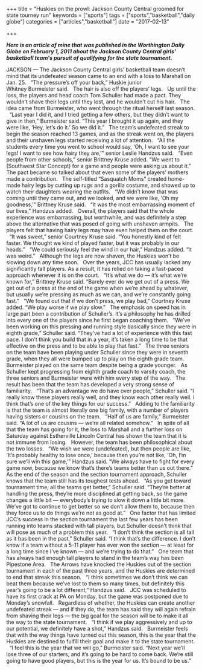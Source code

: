 +++
title = "Huskies on the prowl: Jackson County Central groomed for state tourney run"
keywords = ["sports"]
tags = ["sports","basketball","daily globe"]
categories = ["articles","basketball"]
date = "2017-02-13"

+++

<b><i>Here is an article of mine that was published in the Worthington Daily Globe on February 1, 2011 about the Jackson County Central girls' basketball team's pursuit of qualifying for the state tournament.</i></b>

<!--more-->

JACKSON — The Jackson County Central girls’ basketball team doesn’t mind that its undefeated season came to an end with a loss to Marshall on Jan. 25.
 
“The pressure’s off your back,” Huskie junior Whitney Burmeister said.
 
The hair is also off the players’ legs.
 
Up until the loss, the players and head coach Tom Schuller had made a pact. They wouldn’t shave their legs until they lost, and he wouldn’t cut his hair.
 
The idea came from Burmeister, who went through the ritual herself last season.
 
“Last year I did it, and I tried getting a few others, but they didn’t want to give in then,” Burmeister said. “This year I brought it up again, and they were like, ‘Hey, let’s do it.’ So we did it.”
 
The team’s undefeated streak to begin the season reached 13 games, and as the streak went on, the players and their unshaven legs started receiving a lot of attention.
 
“All the students every time you went to school would say, ‘Oh, I want to see your legs! I want to see how hairy they are,’” senior Leslie Handzus said.
 
“Even people from other schools,” senior Brittney Kruse added. “We went to (Southwest Star Concept) for a game and people were asking us about it.”
 
The pact became so talked about that even some of the players’ mothers made a contribution.
 
The self-titled “Sasquatch Moms” created home-made hairy legs by cutting up rugs and a gorilla costume, and showed up to watch their daughters wearing the outfits.
 
“We didn’t know that was coming until they came out, and we looked, and we were like, ‘Oh my goodness,’” Brittney Kruse said.
 
“It was the most embarrassing moment of our lives,” Handzus added.
 
Overall, the players said that the whole experience was embarrassing, but worthwhile, and was definitely a step above the alternative that was posed of going with unshaven armpits.
 
The players felt that having hairy legs may have even helped them on the court.
 
“It was sweet,” senior Courtney Kruse said. “You honestly kind of felt faster. We thought we kind of played faster, but it was probably in our heads.”
 
“We could seriously feel the wind in our hair,” Handzus added. “It was weird.”
 
Although the legs are now shaven, the Huskies won’t be slowing down any time soon.
 
Over the years, JCC has usually lacked any significantly tall players. As a result, it has relied on taking a fast-paced approach whenever it is on the court.
 
“It’s what we do — it’s what we’re known for,” Brittney Kruse said. “Barely ever do we get out of a press. We get out of a press at the end of the game when we’re ahead by whatever, but usually we’re pressing as much as we can, and we’re constantly going fast.”
 
“We found out that if we don’t press, we play bad,” Courtney Kruse added. “We play worse if we play slow.”
 
The emphasis on speed has in large part been a contribution of Schuller’s. It’s a philosophy he has drilled into every one of the players since he first began coaching them.
 
“We’ve been working on this pressing and running style basically since they were in eighth grade,” Schuller said. “They’ve had a lot of experience with this fast pace. I don’t think you build that in a year, it’s taken a long time to be that effective on the press and to be able to play that fast.”
 
The three seniors on the team have been playing under Schuller since they were in seventh grade, when they all were bumped up to play on the eighth grade team. Burmeister played on the same team despite being a grade younger.
 
As Schuller kept progressing from eighth grade coach to varsity coach, the three seniors and Burmeister were with him every step of the way.
 
The result has been that the team has developed a very strong sense of familiarity.
 
“That’s an advantage we do have over people,” Schuller said. “I really know these players really well, and they know each other really well. I think that’s one of the key things for our success.”
 
Adding to the familiarity is that the team is almost literally one big family, with a number of players having sisters or cousins on the team.
 
“Half of us are family,” Burmeister said. “A lot of us are cousins — we’re all related somehow.”
 
In spite of all that the team has going for it, the loss to Marshall and a further loss on Saturday against Estherville Lincoln Central has shown the team that it is not immune from losing.
 
However, the team has been philosophical about the two losses.
 
“We wish we were (undefeated), but then people are like, ‘It’s probably healthy to lose once,’ because then you’re not like, ‘Oh, I’m sure we’ll win this game,’” Handzus said. “We always have to fight for every game now, because we know that’s there’s teams better than us out there.”
 
As the end of the season and the section tournament approach, Schuller knows that the team still has its toughest tests ahead.
 
“As you get toward tournament time, all the teams get better,” Schuller said. “They’re better at handling the press, they’re more disciplined at getting back, so the game changes a little bit — everybody’s trying to slow it down a little bit more. We’ve got to continue to get better so we don’t allow them to, because then they force us to do things we’re not as good at.”
 
One factor that has limited JCC’s success in the section tournament the last few years has been running into teams stacked with tall players, but Schuller doesn’t think that will pose as much of a problem this year.
 
“I don’t think the section is all tall as it has been in the past,” Schuller said. “I think that’s the difference. I don’t know if a team without a 5-11 player has ever won the section — at least for a long time since I’ve known — and we’re trying to do that.”
 
One team that has always had enough tall players to stand in the team’s way has been Pipestone Area.
 
The Arrows have knocked the Huskies out of the section tournament in each of the past three years, and the Huskies are determined to end that streak this season.
 
“I think sometimes we don’t think we can beat them because we’ve lost to them so many times, but definitely this year’s going to be a lot different,” Handzus said.
 
JCC was scheduled to have its first crack at PA on Monday, but the game was postponed due to Monday’s snowfall.
 
Regardless of whether, the Huskies can create another undefeated streak — and if they do, the team has said they will again refrain from shaving their legs — the big goal for the season will be to make it all the way to the state tournament.
 
“I think if we play aggressively and up to our potential, we definitely have a shot,” Handzus said.
 
Burmeister feels that with the way things have turned out this season, this is the year that the Huskies are destined to fulfill their goal and make it to the state tournament.
 
“I feel this is the year that we will go,” Burmeister said. “Next year we’ll lose three of our starters, and it’s going to be hard to come back. We’re still going to have good players, but this is the year for us. It’s bound to be us.”
